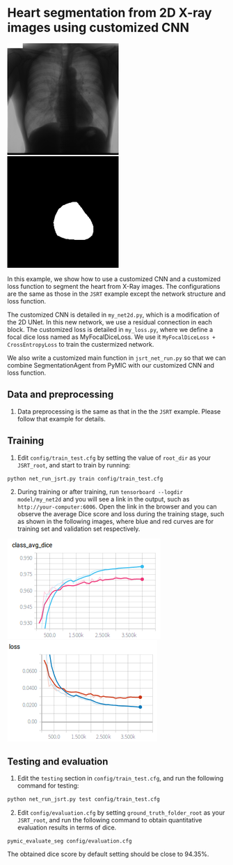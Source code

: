 # Heart segmentation from 2D X-ray images using customized CNN

![image_example](../JSRT/picture/JPCLN001.png)
![label_example](../JSRT/picture/JPCLN001_seg.png)

In this example, we show how to use a customized CNN and a customized loss function to segment the heart from X-Ray images. The configurations are the same as those in the `JSRT` example except the network structure and loss function. 

The customized CNN is detailed in `my_net2d.py`, which is a modification of the 2D UNet. In this new network, we use a residual connection in each block. The customized loss is detailed in `my_loss.py`, where we define a focal dice loss named as MyFocalDiceLoss. We use it `MyFocalDiceLoss + CrossEntropyLoss` to train the custermized network.

We also write a customized main function in `jsrt_net_run.py` so that we can combine SegmentationAgent from PyMIC with our customized CNN and loss function.

## Data and preprocessing
1. Data preprocessing is the same as that in the the `JSRT` example. Please follow that example for details.

## Training
1. Edit `config/train_test.cfg` by setting the value of `root_dir` as your `JSRT_root`, and start to train by running:
 
```bash
python net_run_jsrt.py train config/train_test.cfg
```

2. During training or after training, run `tensorboard --logdir model/my_net2d` and you will see a link in the output, such as `http://your-computer:6006`. Open the link in the browser and you can observe the average Dice score and loss during the training stage, such as shown in the following images, where blue and red curves are for training set and validation set respectively. 

![avg_dice](./picture/jsrt2_avg_dice.png)
![avg_loss](./picture/jsrt2_avg_loss.png)

## Testing and evaluation
1. Edit the `testing` section in `config/train_test.cfg`, and run the following command for testing:
 
```bash
python net_run_jsrt.py test config/train_test.cfg
```

2. Edit `config/evaluation.cfg` by setting `ground_truth_folder_root` as your `JSRT_root`, and run the following command to obtain quantitative evaluation results in terms of dice.

```
pymic_evaluate_seg config/evaluation.cfg
```

The obtained dice score by default setting should be close to 94.35%. 

